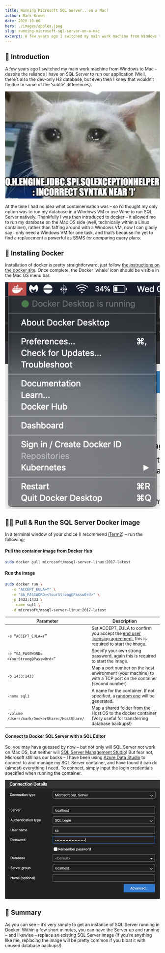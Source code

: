 ```yaml
---
title: Running Microsoft SQL Server.. on a Mac!
author: Mark Brown
date: 2020-10-06
hero: ./images/apples.jpeg
slug: running-microsoft-sql-server-on-a-mac
excerpt: A few years ago I switched my main work machine from Windows to Mac – despite the reliance I have on SQL Server to run our application (Well, there’s also the dev-only H2 database, but even then I knew that wouldn’t fly due to some of the ‘subtle’ differences).
---
```


## 👋 Introduction
A few years ago I switched my main work machine from Windows to Mac – despite the reliance I have on SQL Server to run our application (Well, there’s also the dev-only H2 database, but even then I knew that wouldn’t fly due to some of the ‘subtle’ differences).

<div className="Image__Small">
  <img
    src="./images/sql-error.png"
    title="Empty in clause"
    alt="f"
  />
</div>

At the time I had no idea what containerisation was – so i’d thought my only option was to run my database in a Windows VM or use Wine to run SQL Server natively. Thankfully I was then introduced to docker – it allowed me to run my database on the Mac OS side (well, technically within a Linux container), rather than faffing around with a Windows VM, now I can gladly say I only need a Windows VM for one task, and that’s because i’m yet to find a replacement a powerful as SSMS for comparing query plans.

## 🐳 Installing Docker
Installation of docker is pretty straightforward, just follow [the instructions on the docker site](https://docs.docker.com/docker-for-mac/install/). Once complete, the Docker 'whale' icon should be visible in the Mac OS menu bar.

<div className="Image__Small">
  <img
    src="./images/mac-menu-bar.png"
    title="Empty in clause"
    alt="f"
  />
</div>

## 🏃‍♂️ Pull & Run the SQL Server Docker image
In a terminal window of your choice (I recommend [iTerm2](https://iterm2.com/)) – run the following;

#### Pull the container image from Docker Hub
```bash
sudo docker pull microsoft/mssql-server-linux:2017-latest
```

#### Run the image
```bash
sudo docker run \
   -e "ACCEPT_EULA=Y" \
   -e "SA_PASSWORD=<YourStrong@Passw0rd>" \
   -p 1433:1433 \
   --name sql1 \
   -d microsoft/mssql-server-linux:2017-latest
```

| Parameter | Description |
|---|---|
| `-e “ACCEPT_EULA=Y”` | Set ACCEPT_EULA to confirm you accept the [end user licensing agreement](https://go.microsoft.com/fwlink/?LinkId=746388), this is required to start the image. |
| `-e “SA_PASSWORD=<YourStrong@Passw0rd>”` | Specify your own strong password, again this is required to start the image. |
| `-p 1433:1433` | Map a port number on the host environment (your machine) to with a TCP port on the container (second number) |
| `-name sql1` | 	A name for the container. If not specified, a [random one](https://github.com/moby/moby/blob/master/pkg/namesgenerator/names-generator.go) will be generated. |
| `-volume /Users/mark/DockerShare:/HostShare/` | Map a shared folder from the Host OS to the docker container (Very useful for transferring database backups!) |

#### Connect to Docker SQL Server with a SQL Editor
So, you may have guessed by now – but not only will SQL Server not work on Mac OS, but neither will [SQL Server Management Studio](https://docs.microsoft.com/en-us/sql/ssms/download-sql-server-management-studio-ssms?view=sql-server-ver15)! But fear not, Microsoft still has our backs – I have been using [Azure Data Studio](https://docs.microsoft.com/en-us/sql/azure-data-studio/download-azure-data-studio?view=sql-server-ver15) to connect to and manage my SQL Server container, and have found it can do (almost) everything I need. To connect, simply input the login credentials specified when running the container.

<div className="Image__Small">
  <img
    src="./images/azure-connection.png"
    title="Empty in clause"
    alt="f"
  />
</div>


## 💅 Summary
As you can see – it’s very simple to get an instance of SQL Server running in Docker. Within a few short minutes, you can have the Server up and running – and likewise – replace an existing SQL Server image (if you’re anything like me, replacing the image will be pretty common if you bloat it with unused database backups!).